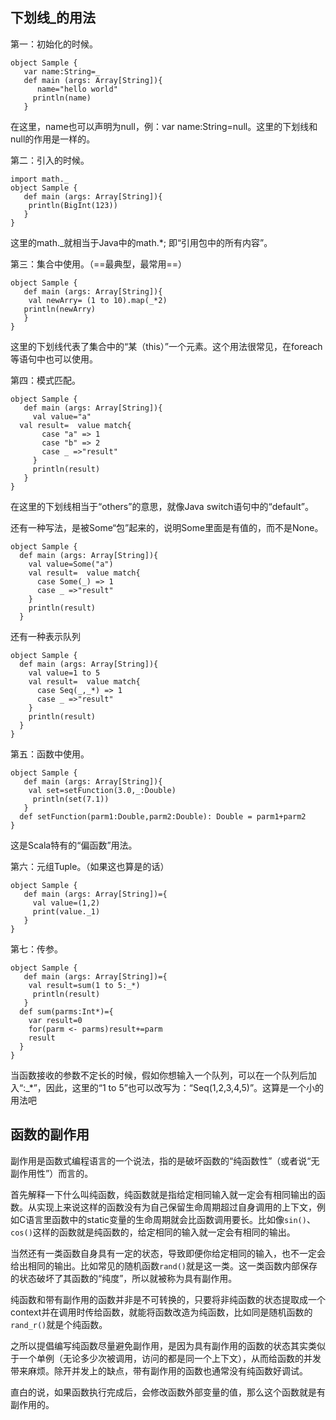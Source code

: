 ## 下划线_的用法

第一：初始化的时候。

```
object Sample {
   var name:String=_
   def main (args: Array[String]){
      name="hello world"
     println(name)
   }
```

在这里，name也可以声明为null，例：var name:String=null。这里的下划线和null的作用是一样的。

第二：引入的时候。

```
import math._
object Sample {
   def main (args: Array[String]){
    println(BigInt(123))
   }
}
```

这里的math._就相当于Java中的math.*; 即“引用包中的所有内容”。

第三：集合中使用。（==最典型，最常用==）

```
object Sample {
   def main (args: Array[String]){
    val newArry= (1 to 10).map(_*2)
   println(newArry)
   }
}
```

这里的下划线代表了集合中的“某（this）”一个元素。这个用法很常见，在foreach等语句中也可以使用。

第四：模式匹配。

```
object Sample {
   def main (args: Array[String]){
     val value="a"
  val result=  value match{
       case "a" => 1
       case "b" => 2
       case _ =>"result"
     }
     println(result)
   }
}
```

在这里的下划线相当于“others”的意思，就像Java  switch语句中的“default”。

还有一种写法，是被Some“包”起来的，说明Some里面是有值的，而不是None。

```
object Sample {
  def main (args: Array[String]){
    val value=Some("a")
    val result=  value match{
      case Some(_) => 1
      case _ =>"result"
    }
    println(result)
  }
```

还有一种表示队列

```
object Sample {
  def main (args: Array[String]){
    val value=1 to 5
    val result=  value match{
      case Seq(_,_*) => 1
      case _ =>"result"
    }
    println(result)
  }
}
```

第五：函数中使用。

```
object Sample {
   def main (args: Array[String]){
    val set=setFunction(3.0,_:Double)
     println(set(7.1))
   }
  def setFunction(parm1:Double,parm2:Double): Double = parm1+parm2
}
```

这是Scala特有的“偏函数”用法。

第六：元组Tuple。（如果这也算是的话）

```
object Sample {
   def main (args: Array[String])={
     val value=(1,2)
     print(value._1)
   }
}
```

第七：传参。

```
object Sample {
   def main (args: Array[String])={
    val result=sum(1 to 5:_*)
     println(result)
   }
  def sum(parms:Int*)={
    var result=0
    for(parm <- parms)result+=parm
    result
  }
}
```

当函数接收的参数不定长的时候，假如你想输入一个队列，可以在一个队列后加入“:_*”，因此，这里的“1 to 5”也可以改写为：“Seq(1,2,3,4,5)”。这算是一个小的用法吧



## 函数的副作用

副作用是函数式编程语言的一个说法，指的是破坏函数的“纯函数性”（或者说“无副作用性”）而言的。

首先解释一下什么叫纯函数，纯函数就是指给定相同输入就一定会有相同输出的函数。从实现上来说这样的函数没有为自己保留生命周期超过自身调用的上下文，例如C语言里函数中的static变量的生命周期就会比函数调用要长。比如像`sin()`、`cos()`这样的函数就是纯函数的，给定相同的输入就一定会有相同的输出。

当然还有一类函数自身具有一定的状态，导致即便你给定相同的输入，也不一定会给出相同的输出。比如常见的随机函数`rand()`就是这一类。这一类函数内部保存的状态破坏了其函数的“纯度”，所以就被称为具有副作用。

纯函数和带有副作用的函数并非是不可转换的，只要将非纯函数的状态提取成一个context并在调用时传给函数，就能将函数改造为纯函数，比如同是随机函数的`rand_r()`就是个纯函数。

之所以提倡编写纯函数尽量避免副作用，是因为具有副作用的函数的状态其实类似于一个单例（无论多少次被调用，访问的都是同一个上下文），从而给函数的并发带来麻烦。除开并发上的缺点，带有副作用的函数也通常没有纯函数好调试。



直白的说，如果函数执行完成后，会修改函数外部变量的值，那么这个函数就是有副作用的。